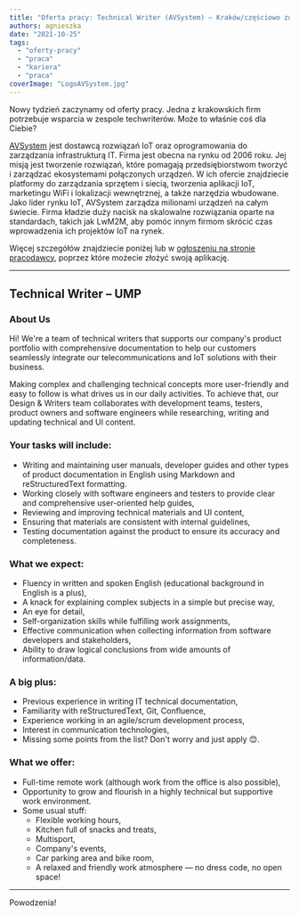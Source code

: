 ```yaml
---
title: "Oferta pracy: Technical Writer (AVSystem) – Kraków/częściowo zdalnie"
authors: agnieszka
date: "2021-10-25"
tags:
  - "oferty-pracy"
  - "praca"
  - "kariera"
  - "praca"
coverImage: "LogoAVSystem.jpg"
---
```


Nowy tydzień zaczynamy od oferty pracy. Jedna z krakowskich firm potrzebuje
wsparcia w zespole techwriterów. Może to właśnie coś dla Ciebie?

[AVSystem](https://www.avsystem.com/) jest dostawcą rozwiązań IoT oraz
oprogramowania do zarządzania infrastrukturą IT. Firma jest obecna na rynku od
2006 roku. Jej misją jest tworzenie rozwiązań, które pomagają przedsiębiorstwom
tworzyć i zarządzać ekosystemami połączonych urządzeń. W ich ofercie znajdziecie
platformy do zarządzania sprzętem i siecią, tworzenia aplikacji IoT, marketingu
WiFi i lokalizacji wewnętrznej, a także narzędzia wbudowane. Jako lider rynku
IoT, AVSystem zarządza milionami urządzeń na całym świecie. Firma kładzie duży
nacisk na skalowalne rozwiązania oparte na standardach, takich jak LwM2M, aby
pomóc innym firmom skrócić czas wprowadzenia ich projektów IoT na rynek.

Więcej szczegółów znajdziecie poniżej lub
w [ogłoszeniu na stronie pracodawcy](https://www.avsystem.com/careers/technical-writer/),
poprzez które możecie złożyć swoją aplikację.

---

## Technical Writer – UMP

### About Us

Hi! We're a team of technical writers that supports our company's product
portfolio with comprehensive documentation to help our customers seamlessly
integrate our telecommunications and IoT solutions with their business.

Making complex and challenging technical concepts more user-friendly and easy to
follow is what drives us in our daily activities. To achieve that, our Design &
Writers team collaborates with development teams, testers, product owners and
software engineers while researching, writing and updating technical and UI
content.

### Your tasks will include:

- Writing and maintaining user manuals, developer guides and other types of
  product documentation in English using Markdown and reStructuredText
  formatting.
- Working closely with software engineers and testers to provide clear and
  comprehensive user-oriented help guides,
- Reviewing and improving technical materials and UI content,
- Ensuring that materials are consistent with internal guidelines,
- Testing documentation against the product to ensure its accuracy and
  completeness.

### What we expect:

- Fluency in written and spoken English (educational background in English is a
  plus),
- A knack for explaining complex subjects in a simple but precise way,
- An eye for detail,
- Self-organization skills while fulfilling work assignments,
- Effective communication when collecting information from software developers
  and stakeholders,
- Ability to draw logical conclusions from wide amounts of information/data.

### A big plus:

- Previous experience in writing IT technical documentation,
- Familiarity with reStructuredText, Git, Confluence,
- Experience working in an agile/scrum development process,
- Interest in communication technologies,
- Missing some points from the list? Don't worry and just apply 😊.

### **What we offer:**

- Full-time remote work (although work from the office is also possible),
- Opportunity to grow and flourish in a highly technical but supportive work
  environment.
- Some usual stuff:
  - Flexible working hours,
  - Kitchen full of snacks and treats,
  - Multisport,
  - Company's events,
  - Car parking area and bike room,
  - A relaxed and friendly work atmosphere — no dress code, no open space!

---

Powodzenia!
